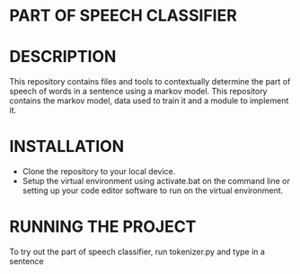 # PART OF SPEECH CLASSIFIER

# DESCRIPTION
This repository contains files and tools to contextually determine
 the part of speech of words in a sentence using a markov model. 
This repository contains the markov model, data used to train it and a module to implement it.

# INSTALLATION
* Clone the repository to your local device.
* Setup the virtual environment using activate.bat on the command line or 
 setting up your code editor software to run on the virtual environment.

# RUNNING THE PROJECT

To try out the part of speech classifier, run tokenizer.py and type in a sentence